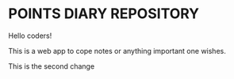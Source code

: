 # POINTS DIARY REPOSITORY
Hello coders!

This is a web app to cope notes or anything important one wishes.

This is the second change
